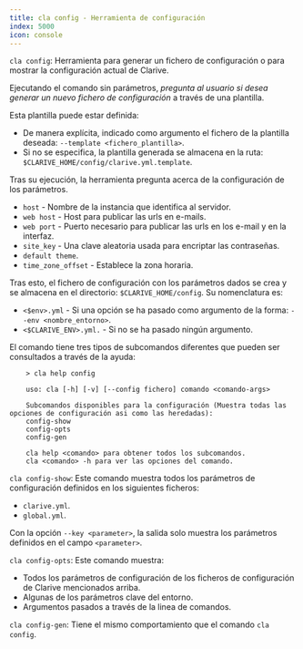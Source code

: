 ```yaml
---
title: cla config - Herramienta de configuración
index: 5000
icon: console
---
```


`cla config`: Herramienta para generar un fichero de configuración o para mostrar la configuración actual de Clarive.

Ejecutando el comando sin parámetros, *pregunta al usuario si desea generar un nuevo fichero de configuración* a través de una plantilla.

Esta plantilla puede estar definida:

- De manera explícita, indicado como argumento el fichero de la plantilla deseada: `--template <fichero_plantilla>`.
- Si no se especifica, la plantilla generada se almacena en la ruta: `$CLARIVE_HOME/config/clarive.yml.template`.

Tras su ejecución, la herramienta pregunta acerca de la configuración de los parámetros.

- `host` - Nombre de la instancia que identifica al servidor.
- `web host` - Host para publicar las urls en e-mails.
- `web port` - Puerto necesario para publicar las urls en los e-mail y en la interfaz.
- `site_key` - Una clave aleatoria usada para encriptar las contraseñas.
- `default theme`.
- `time_zone_offset` - Establece la zona horaria.

Tras esto, el fichero de configuración con los parámetros dados se crea y se almacena en el directorio: `$CLARIVE_HOME/config`. Su nomenclatura es:

- `<$env>.yml` - Si una opción se ha pasado como argumento de la forma: `--env <nombre_entorno>`.
- `<$CLARIVE_ENV>.yml.` - Si no se ha pasado ningún argumento.


El comando tiene tres tipos de subcomandos diferentes que pueden ser consultados a través de la ayuda:

        > cla help config

        uso: cla [-h] [-v] [--config fichero] comando <comando-args>

        Subcomandos disponibles para la configuración (Muestra todas las opciones de configuración asi como las heredadas):
        config-show
        config-opts
        config-gen

        cla help <comando> para obtener todos los subcomandos.
        cla <comando> -h para ver las opciones del comando.


`cla config-show`: Este comando muestra todos los parámetros de configuración definidos en los siguientes ficheros:

- `clarive.yml`.
- `global.yml`.

Con la opción `--key <parameter>`, la salida solo muestra los parámetros definidos en el campo `<parameter>`.

`cla config-opts`: Este comando muestra:

- Todos los parámetros de configuración de los ficheros de configuración de Clarive mencionados arriba.
- Algunas de los parámetros clave del entorno.
- Argumentos pasados a través de la linea de comandos.

`cla config-gen`: Tiene el mismo comportamiento que el comando `cla config`.
